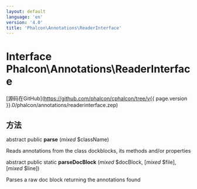 ```yaml
---
layout: default
language: 'en'
version: '4.0'
title: 'Phalcon\Annotations\ReaderInterface'
---
```


# Interface **Phalcon\Annotations\ReaderInterface**

[源码在GitHub](https://github.com/phalcon/cphalcon/tree/v{{ page.version }}.0/phalcon/annotations/readerinterface.zep)

## 方法

abstract public **parse** (*mixed* $className)

Reads annotations from the class dockblocks, its methods and/or properties

abstract public static **parseDocBlock** (*mixed* $docBlock, [*mixed* $file], [*mixed* $line])

Parses a raw doc block returning the annotations found